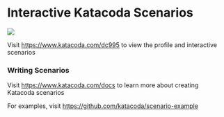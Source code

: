 # Interactive Katacoda Scenarios

[![](http://shields.katacoda.com/katacoda/dc995/count.svg)](https://www.katacoda.com/dc995 "Get your profile on Katacoda.com")

Visit https://www.katacoda.com/dc995 to view the profile and interactive scenarios

### Writing Scenarios
Visit https://www.katacoda.com/docs to learn more about creating Katacoda scenarios

For examples, visit https://github.com/katacoda/scenario-example
